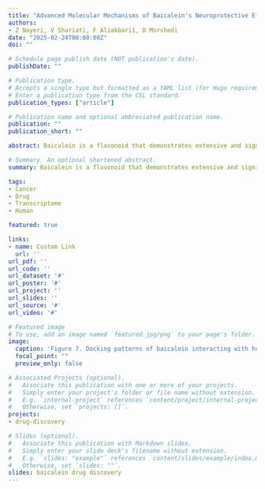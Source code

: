 ```yaml
---
title: "Advanced Molecular Mechanisms of Baicalein's Neuroprotective Effects in Neurodegenerative Disease Treatments"
authors:
- Z Nayeri, V Shariati, F Aliakbari1, D Morshedi
date: "2025-02-24T00:00:00Z"
doi: ""

# Schedule page publish date (NOT publication's date).
publishDate: ""

# Publication type.
# Accepts a single type but formatted as a YAML list (for Hugo requirements).
# Enter a publication type from the CSL standard.
publication_types: ["article"]

# Publication name and optional abbreviated publication name.
publication: ""
publication_short: ""

abstract: Baicalein is a flavonoid that demonstrates extensive and significant therapeutic potential for numerous neurodegenerative diseases (NDs). Due to its shared influences on the remediation of NDs, our study adopts a comprehensive approach to illuminate the underlying mechanisms responsible for the effects of baicalein. We initiated our investigation by computationally identifying the potential protein targets of baicalein using SwissTargetPrediction in Homo sapiens. Concurrently, we used the DisGeNET database to identify genes related to NDs. By integrating with baicalein-predicted targets, we build an inclusive network that highlights complex relationships between genes, diseases, and baicalein. Our findings revealed that baicalein predominantly affects the AGE/RAGE pathway, interleukin (notably IL-18 and IL-17), and NF-κB signalings, the pathways associated with inflammation and immune-related functions. Furthermore, the effects of baicalein extend to the pathways with critical roles in NDs, such as BDNF and PI3K-Akt signaling. Using protein-protein interaction networks to validate our findings, we identified key hub proteins (AR, EGFR, SIRT1, MAPK3, APP, ESR1, PTGS2, MMP9, and GSK3B) that may mediate the therapeutic effects of baicalein against NDs. In this case, molecular docking indicates strong binding affinities between them and baicalein. In summary, our detailed study highlights baicalein's potential as a promising treatment for NDs, offering a molecular basis for its effectiveness.

# Summary. An optional shortened abstract.
summary: Baicalein is a flavonoid that demonstrates extensive and significant therapeutic potential for numerous neurodegenerative diseases (NDs). Due to its shared influences on the remediation of NDs, our study adopts a comprehensive approach to illuminate the underlying mechanisms responsible for the effects of baicalein. We initiated our investigation by computationally identifying the potential protein targets of baicalein using SwissTargetPrediction in Homo sapiens. Concurrently, we used the DisGeNET database to identify genes related to NDs. By integrating with baicalein-predicted targets, we build an inclusive network that highlights complex relationships between genes, diseases, and baicalein. Our findings revealed that baicalein predominantly affects the AGE/RAGE pathway, interleukin (notably IL-18 and IL-17), and NF-κB signalings, the pathways associated with inflammation and immune-related functions. Furthermore, the effects of baicalein extend to the pathways with critical roles in NDs, such as BDNF and PI3K-Akt signaling. Using protein-protein interaction networks to validate our findings, we identified key hub proteins (AR, EGFR, SIRT1, MAPK3, APP, ESR1, PTGS2, MMP9, and GSK3B) that may mediate the therapeutic effects of baicalein against NDs. In this case, molecular docking indicates strong binding affinities between them and baicalein. In summary, our detailed study highlights baicalein's potential as a promising treatment for NDs, offering a molecular basis for its effectiveness.

tags:
- Cancer
- Drug
- Transcriptome
- Human

featured: true

links:
- name: Custom Link
  url: ''
url_pdf: ''
url_code: ''
url_dataset: '#'
url_poster: '#'
url_project: ''
url_slides: ''
url_source: '#'
url_video: '#'

# Featured image
# To use, add an image named `featured.jpg/png` to your page's folder. 
image:
  caption: 'Figure 7. Docking patterns of baicalein interacting with hub proteins'
  focal_point: ""
  preview_only: false

# Associated Projects (optional).
#   Associate this publication with one or more of your projects.
#   Simply enter your project's folder or file name without extension.
#   E.g. `internal-project` references `content/project/internal-project/index.md`.
#   Otherwise, set `projects: []`.
projects:
- drug-discovery

# Slides (optional).
#   Associate this publication with Markdown slides.
#   Simply enter your slide deck's filename without extension.
#   E.g. `slides: "example"` references `content/slides/example/index.md`.
#   Otherwise, set `slides: ""`.
slides: baicalein drug discovery
---
```


